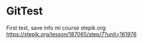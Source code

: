 # GitTest
First test, save info mi course stepik.org:
https://stepik.org/lesson/187065/step/7?unit=161976